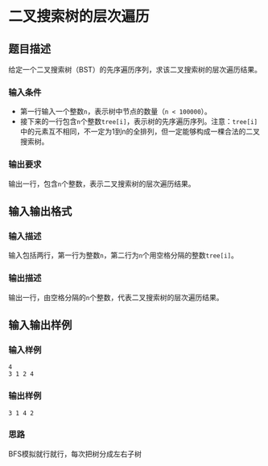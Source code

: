 # 二叉搜索树的层次遍历

## 题目描述
给定一个二叉搜索树（BST）的先序遍历序列，求该二叉搜索树的层次遍历结果。

### 输入条件
- 第一行输入一个整数`n`，表示树中节点的数量（`n < 100000`）。
- 接下来的一行包含`n`个整数`tree[i]`，表示树的先序遍历序列。注意：`tree[i]`中的元素互不相同，不一定为1到n的全排列，但一定能够构成一棵合法的二叉搜索树。

### 输出要求
输出一行，包含`n`个整数，表示二叉搜索树的层次遍历结果。

## 输入输出格式
### 输入描述
输入包括两行，第一行为整数`n`，第二行为`n`个用空格分隔的整数`tree[i]`。

### 输出描述
输出一行，由空格分隔的`n`个整数，代表二叉搜索树的层次遍历结果。

## 输入输出样例
### 输入样例
    4
    3 1 2 4


### 输出样例
    3 1 4 2


### 思路
BFS模拟就行就行，每次把树分成左右子树